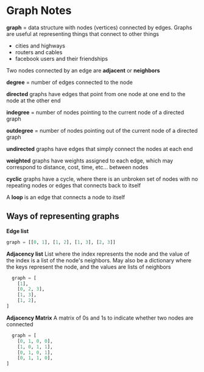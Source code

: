 # Graph Notes

**graph** = data structure with nodes (vertices) connected by edges.  Graphs
are useful at representing things that connect to other things
- cities and highways
- routers and cables
- facebook users and their friendships

Two nodes connected by an edge are **adjacent** or **neighbors**

**degree** = number of edges connected to the node

**directed** graphs have edges that point from one node at one end to the node at the other end

**indegree** = number of nodes pointing to the current node of a directed graph

**outdegree** = number of nodes pointing out of the current node of a directed graph

**undirected** graphs have edges that simply connect the nodes at each end

**weighted** graphs have weights assigned to each edge, which may correspond to distance, cost, time, etc... between nodes

**cyclic** graphs have a cycle, where there is an unbroken set of nodes with no repeating nodes or edges that connects back to itself

A **loop** is an edge that connects a node to itself

## Ways of representing graphs ##
**Edge list**

```python
graph = [[0, 1], [1, 2], [1, 3], [2, 3]]
```

**Adjacency list**
List where the index represents the node and the value of the index is a list of the node's neighbors.  May also be a dictionary where the keys represent the node, and the values are lists of neighbors

```python
  graph = [
    [1],
    [0, 2, 3],
    [1, 3],
    [1, 2],
]
```

**Adjacency Matrix**
A matrix of 0s and 1s to indicate whether two nodes are connected

```python
  graph = [
    [0, 1, 0, 0],
    [1, 0, 1, 1],
    [0, 1, 0, 1],
    [0, 1, 1, 0],
]
```
